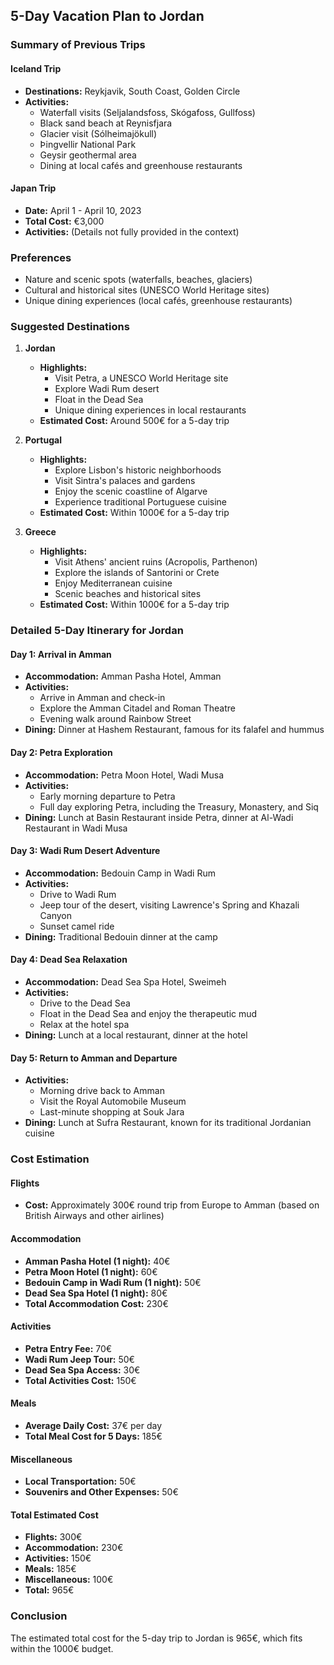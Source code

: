 ## 5-Day Vacation Plan to Jordan

### Summary of Previous Trips

#### Iceland Trip
- **Destinations:** Reykjavik, South Coast, Golden Circle
- **Activities:**
  - Waterfall visits (Seljalandsfoss, Skógafoss, Gullfoss)
  - Black sand beach at Reynisfjara
  - Glacier visit (Sólheimajökull)
  - Þingvellir National Park
  - Geysir geothermal area
  - Dining at local cafés and greenhouse restaurants

#### Japan Trip
- **Date:** April 1 - April 10, 2023
- **Total Cost:** €3,000
- **Activities:** (Details not fully provided in the context)

### Preferences
- Nature and scenic spots (waterfalls, beaches, glaciers)
- Cultural and historical sites (UNESCO World Heritage sites)
- Unique dining experiences (local cafés, greenhouse restaurants)

### Suggested Destinations

1. **Jordan**
   - **Highlights:**
     - Visit Petra, a UNESCO World Heritage site
     - Explore Wadi Rum desert
     - Float in the Dead Sea
     - Unique dining experiences in local restaurants
   - **Estimated Cost:** Around 500€ for a 5-day trip

2. **Portugal**
   - **Highlights:**
     - Explore Lisbon's historic neighborhoods
     - Visit Sintra's palaces and gardens
     - Enjoy the scenic coastline of Algarve
     - Experience traditional Portuguese cuisine
   - **Estimated Cost:** Within 1000€ for a 5-day trip

3. **Greece**
   - **Highlights:**
     - Visit Athens' ancient ruins (Acropolis, Parthenon)
     - Explore the islands of Santorini or Crete
     - Enjoy Mediterranean cuisine
     - Scenic beaches and historical sites
   - **Estimated Cost:** Within 1000€ for a 5-day trip

### Detailed 5-Day Itinerary for Jordan

#### Day 1: Arrival in Amman
- **Accommodation:** Amman Pasha Hotel, Amman
- **Activities:**
  - Arrive in Amman and check-in
  - Explore the Amman Citadel and Roman Theatre
  - Evening walk around Rainbow Street
- **Dining:** Dinner at Hashem Restaurant, famous for its falafel and hummus

#### Day 2: Petra Exploration
- **Accommodation:** Petra Moon Hotel, Wadi Musa
- **Activities:**
  - Early morning departure to Petra
  - Full day exploring Petra, including the Treasury, Monastery, and Siq
- **Dining:** Lunch at Basin Restaurant inside Petra, dinner at Al-Wadi Restaurant in Wadi Musa

#### Day 3: Wadi Rum Desert Adventure
- **Accommodation:** Bedouin Camp in Wadi Rum
- **Activities:**
  - Drive to Wadi Rum
  - Jeep tour of the desert, visiting Lawrence's Spring and Khazali Canyon
  - Sunset camel ride
- **Dining:** Traditional Bedouin dinner at the camp

#### Day 4: Dead Sea Relaxation
- **Accommodation:** Dead Sea Spa Hotel, Sweimeh
- **Activities:**
  - Drive to the Dead Sea
  - Float in the Dead Sea and enjoy the therapeutic mud
  - Relax at the hotel spa
- **Dining:** Lunch at a local restaurant, dinner at the hotel

#### Day 5: Return to Amman and Departure
- **Activities:**
  - Morning drive back to Amman
  - Visit the Royal Automobile Museum
  - Last-minute shopping at Souk Jara
- **Dining:** Lunch at Sufra Restaurant, known for its traditional Jordanian cuisine

### Cost Estimation

#### Flights
- **Cost:** Approximately 300€ round trip from Europe to Amman (based on British Airways and other airlines)

#### Accommodation
- **Amman Pasha Hotel (1 night):** 40€
- **Petra Moon Hotel (1 night):** 60€
- **Bedouin Camp in Wadi Rum (1 night):** 50€
- **Dead Sea Spa Hotel (1 night):** 80€
- **Total Accommodation Cost:** 230€

#### Activities
- **Petra Entry Fee:** 70€
- **Wadi Rum Jeep Tour:** 50€
- **Dead Sea Spa Access:** 30€
- **Total Activities Cost:** 150€

#### Meals
- **Average Daily Cost:** 37€ per day
- **Total Meal Cost for 5 Days:** 185€

#### Miscellaneous
- **Local Transportation:** 50€
- **Souvenirs and Other Expenses:** 50€

#### Total Estimated Cost
- **Flights:** 300€
- **Accommodation:** 230€
- **Activities:** 150€
- **Meals:** 185€
- **Miscellaneous:** 100€
- **Total:** 965€

### Conclusion
The estimated total cost for the 5-day trip to Jordan is 965€, which fits within the 1000€ budget.


